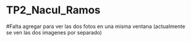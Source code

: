 # TP2_Nacul_Ramos
#Falta agregar para ver las dos fotos en una misma ventana (actualmente se ven las dos imagenes por separado)